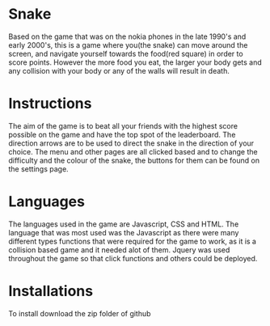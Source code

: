 # Snake

Based on the game that was on the nokia phones in the late 1990's and early 2000's, this is a game where you(the snake) can move around the screen, and navigate yourself towards the food(red square) in order to score points. However the more food you eat, the larger your body gets and any collision with your body or any of the walls will result in death.

# Instructions 

The aim of the game is to beat all your friends with the highest score possible on the game and have the top spot of the leaderboard. The direction arrows are to be used to direct the snake in the direction of your choice. The menu and other pages are all clicked based and to change the difficulty and the colour of the snake, the buttons for them can be found on the settings page.

# Languages

The languages used in the game are Javascript, CSS and HTML. The language that was most used was the Javascript as there were many different types functions that were required for the game to work, as it is a collision based game and it needed alot of them. Jquery was used throughout the game so that click functions and others could be deployed.

# Installations

To install download the zip folder of github








